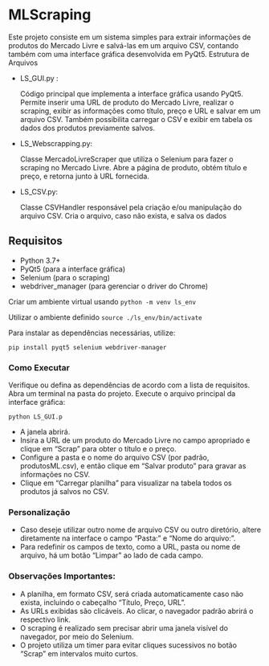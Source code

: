 # MLScraping

Este projeto consiste em um sistema simples para extrair informações de produtos do Mercado Livre e salvá-las em um arquivo CSV, contando também com uma interface gráfica desenvolvida em PyQt5.
Estrutura de Arquivos
    
- LS_GUI.py :
  
    Código principal que implementa a interface gráfica usando PyQt5.
    Permite inserir uma URL de produto do Mercado Livre, realizar o scraping, exibir as informações como título, preço e URL e salvar em um arquivo CSV.
    Também possibilita carregar o CSV e exibir em tabela os dados dos produtos previamente salvos.

- LS_Webscrapping.py:
        
    Classe MercadoLivreScraper que utiliza o Selenium para fazer o scraping no Mercado Livre.
    Abre a página de produto, obtém título e preço, e retorna junto à URL fornecida.

- LS_CSV.py:
        
    Classe CSVHandler responsável pela criação e/ou manipulação do arquivo CSV.
    Cria o arquivo, caso não exista, e salva os dados


 
## Requisitos

- Python 3.7+
- PyQt5 (para a interface gráfica)
- Selenium (para o scraping)
- webdriver_manager (para gerenciar o driver do Chrome)

Criar um ambiente virtual usando
```python -m venv ls_env```

Utilizar o ambiente definido
```source ./ls_env/bin/activate```

Para instalar as dependências necessárias, utilize:

```pip install pyqt5 selenium webdriver-manager```


 
### Como Executar

Verifique ou defina as dependências de acordo com a lista de requisitos.
Abra um terminal na pasta do projeto.
Execute o arquivo principal da interface gráfica:

```python LS_GUI.p```

- A janela abrirá.
- Insira a URL de um produto do Mercado Livre no campo apropriado e clique em “Scrap” para obter o título e o preço.
- Configure a pasta e o nome do arquivo CSV (por padrão, produtosML.csv), e então clique em “Salvar produto” para gravar as informações no CSV.
- Clique em “Carregar planilha” para visualizar na tabela todos os produtos já salvos no CSV.


 
### Personalização

- Caso deseje utilizar outro nome de arquivo CSV ou outro diretório, altere diretamente na interface o campo “Pasta:” e “Nome do arquivo:”.
- Para redefinir os campos de texto, como a URL, pasta ou nome de arquivo, há um botão “Limpar” ao lado de cada campo.


 
### Observações Importantes:

- A planilha, em formato CSV, será criada automaticamente caso não exista, incluindo o cabeçalho “Título, Preço, URL”.
- As URLs exibidas são clicáveis. Ao clicar, o navegador padrão abrirá o respectivo link.
- O scraping é realizado sem precisar abrir uma janela visível do navegador, por meio do Selenium.
- O projeto utiliza um timer para evitar cliques sucessivos no botão “Scrap” em intervalos muito curtos.
